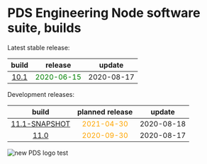 
PDS Engineering Node software suite, builds
===========================================


Latest stable release:  

|build|release|update|
| :---: | :---: | :---: |
|[10.1](./10.1)|<span style="color:green">2020-06-15</span>|2020-08-17|
  


Development releases:  

|build|planned release|update|
| :---: | :---: | :---: |
|[11.1-SNAPSHOT](./11.1-SNAPSHOT)|<span style="color:orange">2021-04-30</span>|2020-08-18|
|[11.0](./11.0)|<span style="color:orange">2020-09-30</span>|2020-08-17|
  
![new PDS logo test](https://nasa-pds.github.io/pdsen-corral/images/logo.png)